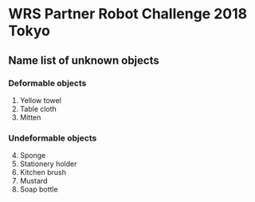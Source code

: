 # WRS Partner Robot Challenge 2018 Tokyo

## Name list of unknown objects

### Deformable objects
1. Yellow towel
2. Table cloth
3. Mitten

### Undeformable objects
4. Sponge
5. Stationery holder
6. Kitchen brush
7. Mustard
8. Soap bottle
